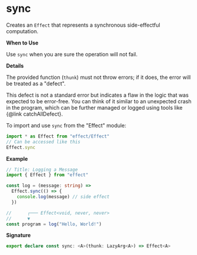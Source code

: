 # sync

Creates an `Effect` that represents a synchronous side-effectful computation.

**When to Use**

Use `sync` when you are sure the operation will not fail.

**Details**

The provided function (`thunk`) must not throw errors; if it does, the error
will be treated as a "defect".

This defect is not a standard error but indicates a flaw in the logic that
was expected to be error-free. You can think of it similar to an unexpected
crash in the program, which can be further managed or logged using tools like
{@link catchAllDefect}.

To import and use `sync` from the "Effect" module:

```ts
import * as Effect from "effect/Effect"
// Can be accessed like this
Effect.sync
```

**Example**

```ts
// Title: Logging a Message
import { Effect } from "effect"

const log = (message: string) =>
  Effect.sync(() => {
    console.log(message) // side effect
  })

//      ┌─── Effect<void, never, never>
//      ▼
const program = log("Hello, World!")
```

**Signature**

```ts
export declare const sync: <A>(thunk: LazyArg<A>) => Effect<A>
```
